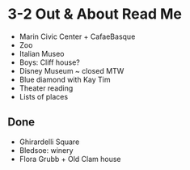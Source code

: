 # 3-2 Out & About Read Me

* Marin Civic Center + CafaeBasque
* Zoo
* Italian Museo
* Boys: Cliff house?
* Disney Museum ~ closed MTW
* Blue diamond with Kay Tim
* Theater reading
* Lists of places

## Done

* Ghirardelli Square
* Bledsoe: winery
* Flora Grubb + Old Clam house